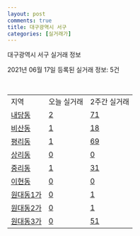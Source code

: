 ```yaml
---
layout: post
comments: true
title: 대구광역시 서구
categories: [실거래가]
---
```


대구광역시 서구 실거래 정보

2021년 06월 17일 등록된 실거래 정보: 5건

<script type="text/javascript">
  google.charts.load('current', {'packages':['corechart']});
  google.charts.setOnLoadCallback(drawChart);

  function drawChart() {
    var data = google.visualization.arrayToDataTable([['거래일', '매매', '전월세', '전매'], ['2021-02', 0, 2, 0], ['2021-03', 5, 14, 3], ['2021-04', 32, 32, 32], ['2021-05', 33, 30, 44], ['2021-06', 5, 8, 2]]);

    var options = {
      title: '최근 유형별 거래량 추이',
      legend: { position: 'bottom' }
    };

    var chart = new google.visualization.LineChart(document.getElementById('columnchart_material'));
    chart.draw(data, (options));
  }
</script>

<div id="columnchart_material" style="width: 450px; margin-left: -35px"></div>
<br>
<table class="sortable">
  <tr>
    <td>지역</td>
    <td>오늘 실거래</td>
    <td>2주간 실거래</td>
  </tr>

  
  <tr class="item">
    <td><a href="2717010100.html">내당동</a></td>
    <td><a href="2717010100.html">2</a></td>
    <td><a href="2717010100.html">71</a></td>
  </tr>
    

  <tr class="item">
    <td><a href="2717010200.html">비산동</a></td>
    <td><a href="2717010200.html">1</a></td>
    <td><a href="2717010200.html">18</a></td>
  </tr>
    

  <tr class="item">
    <td><a href="2717010300.html">평리동</a></td>
    <td><a href="2717010300.html">1</a></td>
    <td><a href="2717010300.html">69</a></td>
  </tr>
    

  <tr class="item">
    <td><a href="2717010400.html">상리동</a></td>
    <td><a href="2717010400.html">0</a></td>
    <td><a href="2717010400.html">0</a></td>
  </tr>
    

  <tr class="item">
    <td><a href="2717010500.html">중리동</a></td>
    <td><a href="2717010500.html">1</a></td>
    <td><a href="2717010500.html">31</a></td>
  </tr>
    

  <tr class="item">
    <td><a href="2717010600.html">이현동</a></td>
    <td><a href="2717010600.html">0</a></td>
    <td><a href="2717010600.html">0</a></td>
  </tr>
    

  <tr class="item">
    <td><a href="2717010700.html">원대동1가</a></td>
    <td><a href="2717010700.html">0</a></td>
    <td><a href="2717010700.html">1</a></td>
  </tr>
    

  <tr class="item">
    <td><a href="2717010800.html">원대동2가</a></td>
    <td><a href="2717010800.html">0</a></td>
    <td><a href="2717010800.html">1</a></td>
  </tr>
    

  <tr class="item">
    <td><a href="2717010900.html">원대동3가</a></td>
    <td><a href="2717010900.html">0</a></td>
    <td><a href="2717010900.html">51</a></td>
  </tr>
    


</table>


    